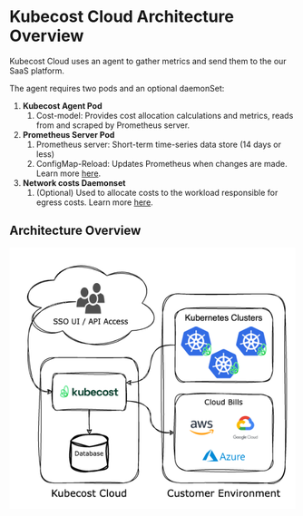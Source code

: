 # Kubecost Cloud Architecture Overview

Kubecost Cloud uses an agent to gather metrics and send them to the our SaaS platform.

The agent requires two pods and an optional daemonSet:

1. **Kubecost Agent Pod**
   1. Cost-model: Provides cost allocation calculations and metrics, reads from and scraped by Prometheus server.
2. **Prometheus Server Pod**
   1. Prometheus server: Short-term time-series data store (14 days or less)
   2. ConfigMap-Reload: Updates Prometheus when changes are made. Learn more [here](https://github.com/jimmidyson/configmap-reload).
3. **Network costs Daemonset**
   1. (Optional) Used to allocate costs to the workload responsible for egress costs. Learn more [here](using-kubecost/navigating-the-kubecost-ui/cost-allocation/network-allocation.md#network-costs-daemonset).

## Architecture Overview

![Architecture Diagram](https://raw.githubusercontent.com/kubecost/docs/main/images/cloudarchitecture.png)
